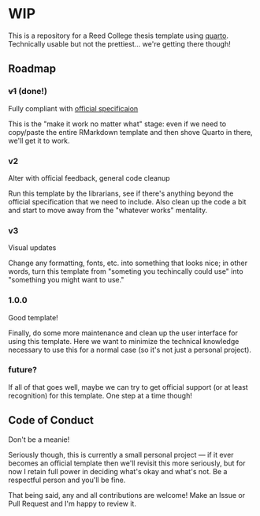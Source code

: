 # WIP

This is a repository for a Reed College thesis template using [quarto](https://www.quarto.org). Technically usable but not the prettiest... we're getting there though!

## Roadmap

### ~~v1~~ (done!)
Fully compliant with [official specificaion](https://libguides.reed.edu/thesis/formatting)

This is the "make it work no matter what" stage: even if we need to copy/paste the entire RMarkdown template and then shove Quarto in there, we'll get it to work.

### v2
Alter with official feedback, general code cleanup

Run this template by the librarians, see if there's anything beyond the official specification that we need to include. Also clean up the code a bit and start to move away from the "whatever works" mentality.

### v3
Visual updates

Change any formatting, fonts, etc. into something that looks nice; in other words, turn this template from "someting you techincally could use" into "something you might want to use."

### 1.0.0
Good template!

Finally, do some more maintenance and clean up the user interface for using this template. Here we want to minimize the technical knowledge necessary to use this for a normal case (so it's not just a personal project).

### future?

If all of that goes well, maybe we can try to get official support (or at least recognition) for this template. One step at a time though!

## Code of Conduct
Don't be a meanie!

Seriously though, this is currently a small personal project — if it ever becomes an official template then we'll revisit this more seriously, but for now I retain full power in deciding what's okay and what's not. Be a respectful person and you'll be fine.

That being said, any and all contributions are welcome! Make an Issue or Pull Request and I'm happy to review it.
